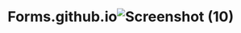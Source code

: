 # Forms.github.io![Screenshot (10)](https://user-images.githubusercontent.com/114304964/192536880-c713455d-65db-4172-ada4-56dd638885d8.png)
